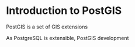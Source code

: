 Introduction to PostGIS
=======================

PostGIS is a set of GIS extensions 

As PostgreSQL is extensible, PostGIS development 

